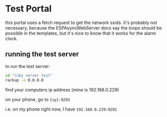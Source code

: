 # Test Portal
this portal uses a fetch request to get the network ssids. it's probably not necessary, because the ESPAsyncWebServer docs say the loops should be possible in the templates, but it's nice to know that it works for the alarm clock.
## running the test server
to run the test server:
```sh
cd "ruby server test"
rackup -o 0.0.0.0
```
find your computers ip address (mine is 192.168.0.229)

on your phone, go to `{ip}:9292`

i.e. on my phone right now, I have `192.168.0.229:9292`